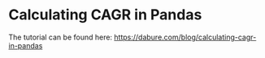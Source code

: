 # Calculating CAGR in Pandas

The tutorial can be found here: https://dabure.com/blog/calculating-cagr-in-pandas
